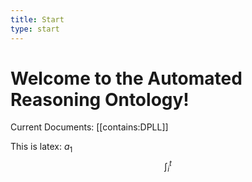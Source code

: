 ```yaml
---
title: Start
type: start
---
```


# Welcome to the Automated Reasoning Ontology!

Current Documents:
[[contains:DPLL]]

This is latex: $a_1$
$$
\int_i^t
$$